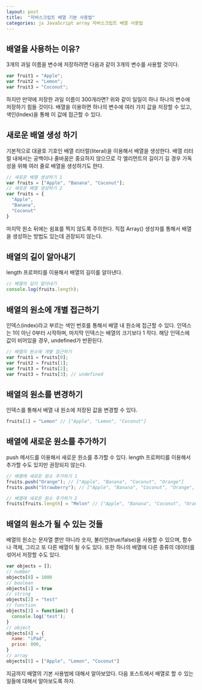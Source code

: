```yaml
---
layout: post
title:  "자바스크립트 배열 기본 사용법"
categories: js JavaScript array 자바스크립트 배열 사용법
---
```


## 배열을 사용하는 이유?
3개의 과일 이름을 변수에 저장하려면 다음과 같이 3개의 변수를 사용할 것이다.

```js
var fruit1 = "Apple";
var fruit2 = "Lemon";
var fruit3 = "Coconut";
```

하지만 만약에 저장한 과일 이름이 300개라면? 위와 같이 일일이 하나 하나의 변수에 저장하기 힘들 것이다.
배열을 이용하면 하나의 변수에 여러 가지 값을 저장할 수 있고, 색인(Index)을 통해 이 값에 접근할 수 있다.

## 새로운 배열 생성 하기
기본적으로 대괄호 기호인 배열 리터럴(literal)을 이용해서 배열을 생성한다.
배열 리터럴 내에서는 공백이나 줄바꿈은 중요하지 않으므로 각 엘리먼트의 길이기 길 경우 가독성을 위해 여러 줄로 배열을 생성하기도 한다.

```js
// 새로운 배열 생성하기 1
var fruits = ["Apple", "Banana", "Coconut"];
// 새로운 배열 생성하기 2
var fruits = {
  "Apple",
  "Banana",
  "Coconut"
}
```

마지막 원소 뒤에는 쉼표를 찍지 않도록 주의한다.
직접 Array() 생성자를 통해서 배열을 생성하는 방법도 있는데 권장되지 않는다.

## 배열의 길이 알아내기

length 프로퍼티를 이용해서 배열의 길이를 알아낸다.

```js
// 배열의 길이 알아내기
console.log(fruits.length);
```

## 배열의 원소에 개별 접근하기

인덱스(index)라고 부르는 색인 번호를 통해서 배열 내 원소에 접근할 수 있다.
인덱스는 1이 아닌 0부터 시작하며, 마지막 인덱스는 배열의 크기보다 1 작다.
해당 인덱스에 값이 비어있을 경우, undefined가 반환된다.

```js
// 배열의 원소에 개별 접근하기
var fruit1 = fruits[0];
var fruit2 = fruits[1];
var fruit3 = fruits[2];
var fruit3 = fruits[3]; // undefined
```

## 배열의 원소를 변경하기

인덱스를 통해서 배열 내 원소에 저장된 값을 변경할 수 있다.

```js
fruits[1] = "Lemon" // ["Apple", "Lemon", "Coconut"]
```

## 배열에 새로운 원소를 추가하기

push 메서드를 이용해서 새로운 원소를 추가할 수 있다.
length 프로퍼티를 이용해서 추가할 수도 있지만 권장되지 않는다.

```js
// 배열에 새로운 원소 추가하기 1
fruits.push("Orange"); // ["Apple", "Banana", "Coconut", "Orange"]
fruits.push("Strawberry"); // ["Apple", "Banana", "Coconut", "Orange", "Strawberry"]

// 배열에 새로운 원소 추가하기 2
fruits[fruits.length] = "Melon" // ["Apple", "Banana", "Coconut", "Orange", "Strawberry", "Melon"]
```

## 배열의 원소가 될 수 있는 것들

배열의 원소는 문자열 뿐만 아니라 숫자, 불리언(true/false)을 사용할 수 있으며, 함수나 객체, 그리고 또 다른 배열이 될 수도 있다.
또한 하나의 배열에 다른 종류의 데이터를 섞어서 저장할 수도 있다.

```js
var objects = [];
// number
objects[0] = 1000
// boolean
objects[1] = true
// string
objects[2] = "test"
// function
objects[3] = function() {
  console.log('test');
}
// object
objects[4] = {
  name: "iPad",
  price: 800,
}
// array
objects[5] = ["Apple", "Lemon", "Coconut"]
```

지금까지 배열의 기본 사용법에 대해서 알아보았다.
다음 포스트에서 배열로 할 수 있는 일들에 대해서 알아보도록 하자.
